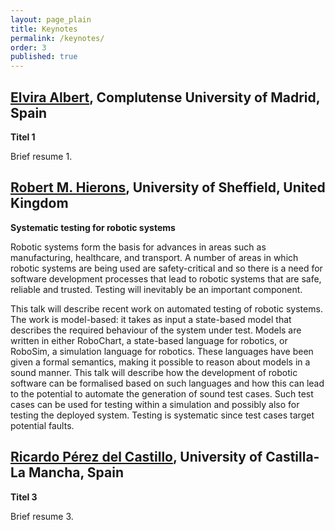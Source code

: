 ```yaml
---
layout: page_plain
title: Keynotes
permalink: /keynotes/
order: 3
published: true
---
```


## [Elvira Albert](https://costa.fdi.ucm.es/~elvira/), Complutense University of Madrid, Spain

<!-- <img src="{{ site.baseurl }}{% link assets/images/people/barbosa.png %}" class="imageSpeaker" align="right"/>

 <p style="min-height: 170px;">


<br/>

</p>

-->

**Titel 1** 

Brief resume 1.


## [Robert M. Hierons](https://sheffield.ac.uk/cs/people/academic/rob-hierons), University of Sheffield, United Kingdom

<!-- <img src="{{ site.baseurl }}{% link assets/images/people/barbosa.png %}" class="imageSpeaker" align="right"/>

 <p style="min-height: 170px;">


<br/>

</p>

-->

**Systematic testing for robotic systems** 

Robotic systems form the basis for advances in areas such as manufacturing, healthcare, and transport. A number of areas in which robotic systems are being used are safety-critical and so there is a need for software development processes that lead to robotic systems that are safe, reliable and trusted. Testing will inevitably be an important component.

This talk will describe recent work on automated testing of robotic systems. The work is model-based: it takes as input a state-based model that describes the required behaviour of the system under test. Models are written in either RoboChart, a state-based language for robotics, or RoboSim, a simulation language for robotics. These languages have been given a formal semantics, making it possible to reason about models in a sound manner. This talk will describe how the development of robotic software can be formalised based on such languages and how this can lead to the potential to automate the generation of sound test cases. Such test cases can be used for testing within a simulation and possibly also for testing the deployed system. Testing is systematic since test cases target potential faults.

## [Ricardo Pérez del Castillo](https://directorio.uclm.es/persona.aspx?cod=ljw6FAsEQFZTBxXyu0dpH57wWYg5JNLhZp9qwGYAAcM=), University of Castilla-La Mancha, Spain 

<!-- <img src="{{ site.baseurl }}{% link assets/images/people/barbosa.png %}" class="imageSpeaker" align="right"/>

 <p style="min-height: 170px;">


<br/>

</p>

-->

**Titel 3** 

Brief resume 3.


